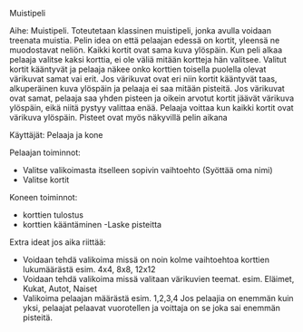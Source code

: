 Muistipeli

Aihe: Muistipeli. Toteutetaan klassinen muistipeli, jonka avulla voidaan treenata muistia. Pelin idea on että pelaajan edessä on kortit, yleensä ne muodostavat neliön. Kaikki kortit ovat sama kuva ylöspäin. Kun peli alkaa pelaaja valitse kaksi korttia, ei ole väliä mitään kortteja hän valitsee. Valitut kortit kääntyvät ja pelaaja näkee onko korttien toisella puolella olevat värikuvat samat vai erit.
Jos värikuvat ovat eri niin kortit kääntyvät taas, alkuperäinen kuva ylöspäin ja pelaaja ei saa mitään pisteitä.
Jos värikuvat ovat samat, pelaaja saa yhden pisteen  ja oikein arvotut kortit jäävät värikuva ylöspäin, eikä niitä pystyy valittaa enää. Pelaaja voittaa kun kaikki kortit ovat värikuva ylöspäin. Pisteet ovat myös näkyvillä pelin aikana
 
 Käyttäjät: Pelaaja ja kone
 
 Pelaajan toiminnot: 
- Valitse valikoimasta itselleen sopivin vaihtoehto (Syöttää oma nimi)
- Valitse kortit 

 Koneen toiminnot:
- korttien tulostus
- korttien kääntäminen
-Laske pisteitta

Extra ideat jos aika riittää:
* Voidaan tehdä valikoima missä on noin kolme vaihtoehtoa korttien lukumäärästä 
	esim. 4x4, 8x8, 12x12
* Voidaan tehdä valikoima missä valitaan värikuvien teemat.
	esim. Eläimet, Kukat, Autot, Naiset
* Valikoima pelaajan määrästä esim. 1,2,3,4
 Jos pelaajia on enemmän kuin yksi, pelaajat pelaavat vuorotellen ja voittaja on se joka sai enemmän pisteitä.
